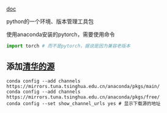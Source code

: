 [doc](https://conda.io/docs/user-guide/configuration/use-condarc.html#general-configuration)

python的一个环境、版本管理工具包

使用anaconda安装的pytorch，需要使用命令
```python
import torch # 而不是pytorch，据说是因为兼容老版本
```
## 添加[清华的源](https://mirrors.tuna.tsinghua.edu.cn/help/anaconda/)

```shell
conda config --add channels https://mirrors.tuna.tsinghua.edu.cn/anaconda/pkgs/main/
conda config --add channels https://mirrors.tuna.tsinghua.edu.cn/anaconda/pkgs/free/
conda config --set show_channel_urls yes # 显示下载源的地址
```
